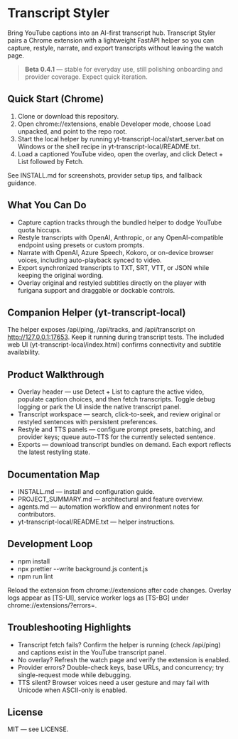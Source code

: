 # Transcript Styler

Bring YouTube captions into an AI-first transcript hub. Transcript Styler pairs a Chrome extension with a lightweight FastAPI helper so you can capture, restyle, narrate, and export transcripts without leaving the watch page.

> **Beta 0.4.1** — stable for everyday use, still polishing onboarding and provider coverage. Expect quick iteration.

## Quick Start (Chrome)
1. Clone or download this repository.
2. Open chrome://extensions, enable Developer mode, choose Load unpacked, and point to the repo root.
3. Start the local helper by running yt-transcript-local/start_server.bat on Windows or the shell recipe in yt-transcript-local/README.txt.
4. Load a captioned YouTube video, open the overlay, and click Detect + List followed by Fetch.

See INSTALL.md for screenshots, provider setup tips, and fallback guidance.

## What You Can Do
- Capture caption tracks through the bundled helper to dodge YouTube quota hiccups.
- Restyle transcripts with OpenAI, Anthropic, or any OpenAI-compatible endpoint using presets or custom prompts.
- Narrate with OpenAI, Azure Speech, Kokoro, or on-device browser voices, including auto-playback synced to video.
- Export synchronized transcripts to TXT, SRT, VTT, or JSON while keeping the original wording.
- Overlay original and restyled subtitles directly on the player with furigana support and draggable or dockable controls.

## Companion Helper (yt-transcript-local)
The helper exposes /api/ping, /api/tracks, and /api/transcript on http://127.0.0.1:17653. Keep it running during transcript tests. The included web UI (yt-transcript-local/index.html) confirms connectivity and subtitle availability.

## Product Walkthrough
- Overlay header — use Detect + List to capture the active video, populate caption choices, and then fetch transcripts. Toggle debug logging or park the UI inside the native transcript panel.
- Transcript workspace — search, click-to-seek, and review original or restyled sentences with persistent preferences.
- Restyle and TTS panels — configure prompt presets, batching, and provider keys; queue auto-TTS for the currently selected sentence.
- Exports — download transcript bundles on demand. Each export reflects the latest restyling state.

## Documentation Map
- INSTALL.md — install and configuration guide.
- PROJECT_SUMMARY.md — architectural and feature overview.
- agents.md — automation workflow and environment notes for contributors.
- yt-transcript-local/README.txt — helper instructions.

## Development Loop
- npm install
- npx prettier --write background.js content.js
- npm run lint

Reload the extension from chrome://extensions after code changes. Overlay logs appear as [TS-UI], service worker logs as [TS-BG] under chrome://extensions/?errors=<extension-id>.

## Troubleshooting Highlights
- Transcript fetch fails? Confirm the helper is running (check /api/ping) and captions exist in the YouTube transcript panel.
- No overlay? Refresh the watch page and verify the extension is enabled.
- Provider errors? Double-check keys, base URLs, and concurrency; try single-request mode while debugging.
- TTS silent? Browser voices need a user gesture and may fail with Unicode when ASCII-only is enabled.

## License
MIT — see LICENSE.
